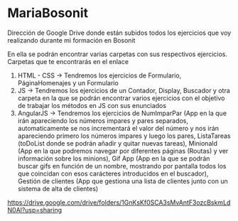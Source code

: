 # MariaBosonit

Dirección de Google Drive donde están subidos todos los ejercicios que voy realizando durante mi formación en Bosonit

En ella se podrán encontrar varias carpetas con sus respectivos ejercicios. Carpetas que te encontrarás en el enlace
  1. HTML - CSS -> Tendremos los ejercicios de Formulario, PáginaHomenajes y un Formulario
  2. JS -> Tendremos los ejercicios de un Contador, Display, Buscador y otra carpeta en la que se podrán encontrar varios ejercicios con el 
    objetivo de trabajar los métodos en JS con sus enunciados
  3. AngularJS -> Tendremos los ejercicios de NumImparPar (App en la que irán apareciendo los números impares y pares separados, automaticamente se nos incrementará el valor del número
   y nos irán apareciendo primero los números impares y luego los pares, ListaTareas (toDoList donde se podrán añadir y quitar nuevas tareas),
    Minionald (App en la que podremos navegar por diferentes páginas (Routas) y ver información sobre los minions), Gif App (App en la que se podrán buscar gifs en función de un nombre, mostrando por pantalla todos los que coincidan con esos carácteres introducidos en el buscador), Gestión de clientes (App que gestiona una lista de clientes junto con un sistema de alta de clientes)

https://drive.google.com/drive/folders/1GnKsKf0SCA3sMvAntF3ozcBskmLdN0Al?usp=sharing


